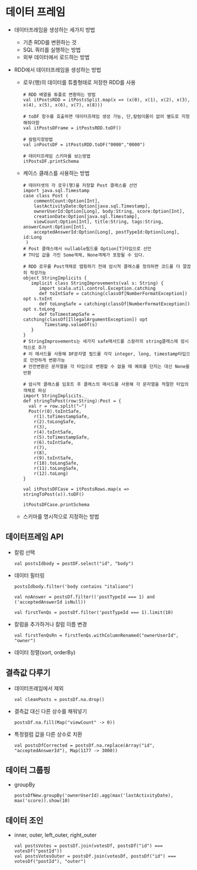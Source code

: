 # 데이터 프레임

- 데이터프레임을 생성하는 세가지 방법

  - 기존 RDD를 변환하는 것
  - SQL 쿼리를 실행하는 방법
  - 외부 데이터에서 로드하는 방법

  

- RDD에서 데이터프레임을 생성하는 방법

  - 로우(행)의 데이터를 튜플형태로 저장한 RDD를 사용

    ```
    # RDD 배열을 튜플로 변환하는 방법
    val itPostsRDD = itPostsSplit.map(x => (x(0), x(1), x(2), x(3), x(4), x(5), x(6), x(7), x(8)))
    
    # toDF 함수를 호출하면 데이터프레임 생성 가능, 단,칼럼이름이 없어 별도로 지정해줘야함
    val itPostsDFrame = itPostsRDD.toDF()
    
    # 칼럼지정방법
    val inPostsDF = itPostsRDD.toDF("0000","0000")
    
    # 데이터프레임 스키마를 보는방법
    itPostsDF.printSchema
    ```

    

  - 케이스 클래스를 사용하는 방법

    ```
    # 데이터셋의 각 로우(행)을 저장할 Post 클래스를 선언
    import java.sql.Timestamp
    case class Post (
    	commentCount:Option[Int], 
    	lastActivityDate:Option[java.sql.Timestamp],
      	ownerUserId:Option[Long], body:String, score:Option[Int], 		
      	creationDate:Option[java.sql.Timestamp],
      	viewCount:Option[Int], title:String, tags:String, answerCount:Option[Int],
      	acceptedAnswerId:Option[Long], postTypeId:Option[Long], id:Long
     )
    # Post 클래스에서 nullable필드를 Option[T]타입으로 선언
    # T타입 값을 가진 Some객체, None객체가 포함될 수 있다.
    
    # RDD 로우를 Post객체로 맵핑하기 전에 암시적 클래스를 정의하면 코드를 더 깔끔히 작성가능
    object StringImplicits {
       implicit class StringImprovements(val s: String) {
          import scala.util.control.Exception.catching
          def toIntSafe = catching(classOf[NumberFormatException]) opt s.toInt
          def toLongSafe = catching(classOf[NumberFormatException]) opt s.toLong
          def toTimestampSafe = catching(classOf[IllegalArgumentException]) opt 	
          	Timestamp.valueOf(s)
       }
    }
    # StringImprovements는 세가지 safe매서드를 스칼라의 string클래스에 암시적으로 추가
    # 이 매서드를 사용해 DF문자열 필드를 각각 integer, long, timestamp타입으로 안전하게 변환가능
    # 안전변환은 문자열을 각 타입으로 변환할 수 없을 때 예외를 던지는 대신 None을 반환
    
    # 암시적 클래스를 임포트 후 클래스의 매서드를 사용해 각 문자열을 적절한 타입의 객체로 파싱
    import StringImplicits._
    def stringToPost(row:String):Post = {
      val r = row.split("~")
      Post(r(0).toIntSafe,
        r(1).toTimestampSafe,
        r(2).toLongSafe,
        r(3),
        r(4).toIntSafe,
        r(5).toTimestampSafe,
        r(6).toIntSafe,
        r(7),
        r(8),
        r(9).toIntSafe,
        r(10).toLongSafe,
        r(11).toLongSafe,
        r(12).toLong)
    }
    
    val itPostsDFCase = itPostsRows.map(x => stringToPost(x)).toDF()
    
    itPostsDFCase.printSchema
    
    ```

    

  - 스키마를 명시적으로 지정하는 방법



## 데이터프레임 API

- 칼럼 선택

  ```
  val postsIdbody = postDF.select("id", "body")
  ```

- 데이터 필터링

  ```
  postsIdbody.filter('body contains "italiano")
  
  val noAnswer = postsDf.filter(('postTypeId === 1) and ('acceptedAnswerId isNull))
  
  val firstTenQs = postsDf.filter('postTypeId === 1).limit(10)
  ```

- 칼럼을 추가하거나 칼럼 이름 변경

  ```
  val firstTenQsRn = firstTenQs.withColumnRenamed("ownerUserId", "owner")
  ```

- 데이터 정렬(sort, orderBy)

  

## 결측값 다루기

- 데이터프레임에서 제외

  ```
  val cleanPosts = postsDf.na.drop()
  ```

- 결측값 대신 다른 상수를 채워넣기

  ```
  postsDf.na.fill(Map("viewCount" -> 0))
  ```

- 특정컬럼 값을 다른 상수로 치환

  ```
  val postsDfCorrected = postsDf.na.replace(Array("id", "acceptedAnswerId"), Map(1177 -> 3000))
  ```

  

## 데이터 그룹핑

- groupBy

  ```
  postsDfNew.groupBy('ownerUserId).agg(max('lastActivityDate), max('score)).show(10)
  ```

  

## 데이터 조인

- inner, outer, left_outer, right_outer

  ```
  val postsVotes = postsDf.join(votesDf, postsDf("id") === votesDf("postId"))
  val postsVotesOuter = postsDf.join(votesDf, postsDf("id") === votesDf("postId"), "outer")
  ```

  
